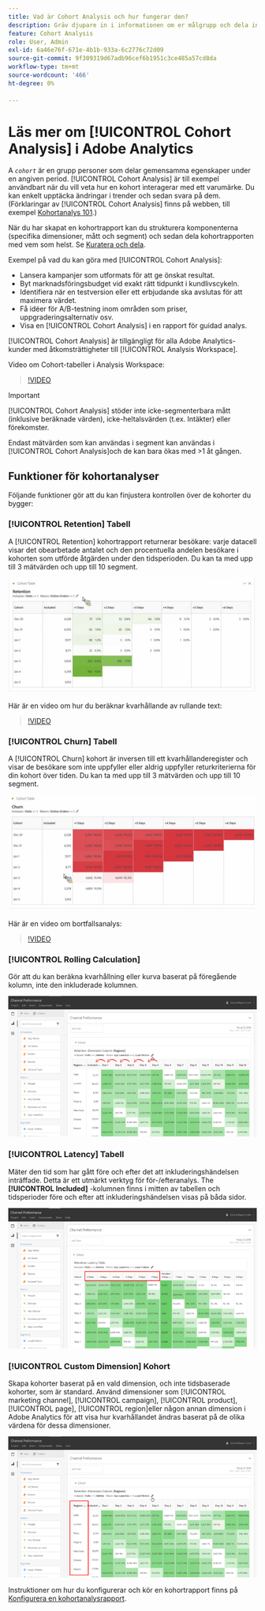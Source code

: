 ```yaml
---
title: Vad är Cohort Analysis och hur fungerar den?
description: Gräv djupare in i informationen om er målgrupp och dela in i relaterade grupper med Cohort Analysis. Läs om kohortanalyser i Analysis Workspace.
feature: Cohort Analysis
role: User, Admin
exl-id: 6a46e76f-671e-4b1b-933a-6c2776c72d09
source-git-commit: 9f309319d67adb96cef6b1951c3ce485a57cd8da
workflow-type: tm+mt
source-wordcount: '466'
ht-degree: 0%

---
```


# Läs mer om [!UICONTROL Cohort Analysis] i Adobe Analytics

A *`cohort`* är en grupp personer som delar gemensamma egenskaper under en angiven period. [!UICONTROL Cohort Analysis] är till exempel användbart när du vill veta hur en kohort interagerar med ett varumärke. Du kan enkelt upptäcka ändringar i trender och sedan svara på dem. (Förklaringar av [!UICONTROL Cohort Analysis] finns på webben, till exempel [Kohortanalys 101](https://en.wikipedia.org/wiki/Cohort_analysis).)

När du har skapat en kohortrapport kan du strukturera komponenterna (specifika dimensioner, mått och segment) och sedan dela kohortrapporten med vem som helst. Se [Kuratera och dela](/help/analyze/analysis-workspace/curate-share/curate.md).

Exempel på vad du kan göra med [!UICONTROL Cohort Analysis]:

* Lansera kampanjer som utformats för att ge önskat resultat.
* Byt marknadsföringsbudget vid exakt rätt tidpunkt i kundlivscykeln.
* Identifiera när en testversion eller ett erbjudande ska avslutas för att maximera värdet.
* Få idéer för A/B-testning inom områden som priser, uppgraderingsalternativ osv.
* Visa en [!UICONTROL Cohort Analysis] i en rapport för guidad analys.

[!UICONTROL Cohort Analysis] är tillgängligt för alla Adobe Analytics-kunder med åtkomsträttigheter till [!UICONTROL Analysis Workspace].

Video om Cohort-tabeller i Analysis Workspace:

>[!VIDEO](https://video.tv.adobe.com/v/25965/?quality=12)

>[!IMPORTANT]
>
>[!UICONTROL Cohort Analysis] stöder inte icke-segmenterbara mått (inklusive beräknade värden), icke-heltalsvärden (t.ex. Intäkter) eller förekomster.
>
>Endast mätvärden som kan användas i segment kan användas i [!UICONTROL Cohort Analysis]och de kan bara ökas med >1 åt gången.

## Funktioner för kohortanalyser

Följande funktioner gör att du kan finjustera kontrollen över de kohorter du bygger:

### [!UICONTROL Retention] Tabell

A [!UICONTROL Retention] kohortrapport returnerar besökare: varje datacell visar det obearbetade antalet och den procentuella andelen besökare i kohorten som utförde åtgärden under den tidsperioden. Du kan ta med upp till 3 mätvärden och upp till 10 segment.

![](assets/retention-report.png)

Här är en video om hur du beräknar kvarhållande av rullande text:

>[!VIDEO](https://video.tv.adobe.com/v/25962/?quality=12)

### [!UICONTROL Churn] Tabell

A [!UICONTROL Churn] kohort är inversen till ett kvarhållanderegister och visar de besökare som inte uppfyller eller aldrig uppfyller returkriterierna för din kohort över tiden. Du kan ta med upp till 3 mätvärden och upp till 10 segment.

![](assets/churn-report.png)

Här är en video om bortfallsanalys:

>[!VIDEO](https://video.tv.adobe.com/v/25966/?quality=12)

### [!UICONTROL Rolling Calculation]

Gör att du kan beräkna kvarhållning eller kurva baserat på föregående kolumn, inte den inkluderade kolumnen.

![](assets/cohort-rolling-calculation.png)

### [!UICONTROL Latency] Tabell

Mäter den tid som har gått före och efter det att inkluderingshändelsen inträffade. Detta är ett utmärkt verktyg för för-/efteranalys. The **[!UICONTROL Included]** -kolumnen finns i mitten av tabellen och tidsperioder före och efter att inkluderingshändelsen visas på båda sidor.

![](assets/cohort-latency.png)

### [!UICONTROL Custom Dimension] Kohort

Skapa kohorter baserat på en vald dimension, och inte tidsbaserade kohorter, som är standard. Använd dimensioner som [!UICONTROL marketing channel], [!UICONTROL campaign], [!UICONTROL product], [!UICONTROL page], [!UICONTROL region]eller någon annan dimension i Adobe Analytics för att visa hur kvarhållandet ändras baserat på de olika värdena för dessa dimensioner.

![](assets/cohort-customizable-cohort-row.png)

Instruktioner om hur du konfigurerar och kör en kohortrapport finns på [Konfigurera en kohortanalysrapport](/help/analyze/analysis-workspace/visualizations/cohort-table/t-cohort.md).
